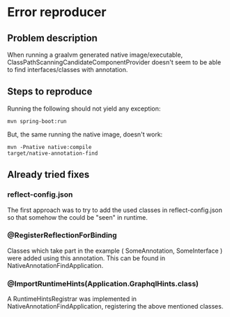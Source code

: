 # Error reproducer

## Problem description

When running a graalvm generated native image/executable, ClassPathScanningCandidateComponentProvider doesn't
seem to be able to find interfaces/classes with annotation.

## Steps to reproduce

Running the following should not yield any exception:
```shell
mvn spring-boot:run
```

But, the same running the native image, doesn't work:
```shell
mvn -Pnative native:compile
target/native-annotation-find
```

## Already tried fixes

### reflect-config.json
The first approach was to try to add the used classes in reflect-config.json so that somehow the could be "seen"
in runtime.

### @RegisterReflectionForBinding

Classes which take part in the example ( SomeAnnotation, SomeInterface ) were added using this annotation.
This can be found in NativeAnnotationFindApplication.

### @ImportRuntimeHints(Application.GraphqlHints.class)

A RuntimeHintsRegistrar was implemented in NativeAnnotationFindApplication, registering the above mentioned classes.
